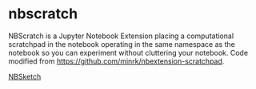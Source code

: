 # nbscratch
NBScratch is a Jupyter Notebook Extension placing a computational scratchpad in
the notebook operating in the same namespace as the notebook so you can
experiment without cluttering your notebook. Code modified from
https://github.com/minrk/nbextension-scratchpad.

[NBSketch](/img/nbsketch.gif)
